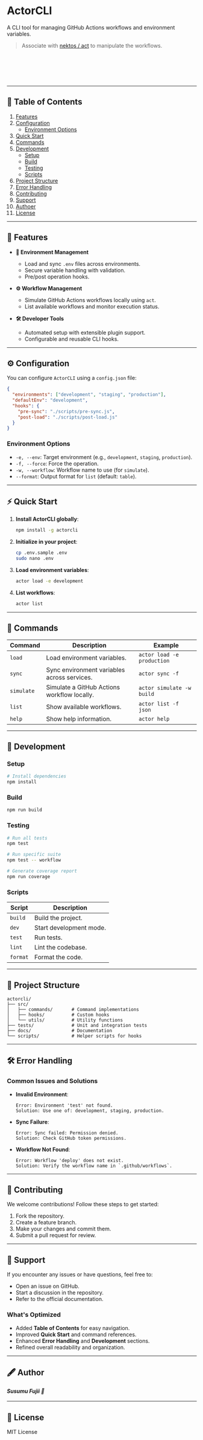 #### 　

#### 　

# **ActorCLI**

A CLI tool for managing GitHub Actions workflows and environment variables.<br />

> Associate with [nektos / act](https://github.com/nektos/act) to manipulate the workflows.

#### 　

#### 　

---

## **📖 Table of Contents**

1. [Features](#-features)
2. [Configuration](#%EF%B8%8F-configuration)
   - [Environment Options](#environment-options)
3. [Quick Start](#-quick-start)
4. [Commands](#-commands)
5. [Development](#-development)
   - [Setup](#setup)
   - [Build](#build)
   - [Testing](#testing)
   - [Scripts](#scripts)
6. [Project Structure](#-project-structure)
7. [Error Handling](#%EF%B8%8F-error-handling)
8. [Contributing](#-contributing)
9. [Support](#-support)
10. [Authoer](#%EF%B8%8F-author)
11. [License](#-license)

---

## **🚀 Features**

- **🔐 Environment Management**

  - Load and sync `.env` files across environments.
  - Secure variable handling with validation.
  - Pre/post operation hooks.

- **⚙️ Workflow Management**

  - Simulate GitHub Actions workflows locally using `act`.
  - List available workflows and monitor execution status.

- **🛠️ Developer Tools**
  - Automated setup with extensible plugin support.
  - Configurable and reusable CLI hooks.

---

## **⚙️ Configuration**

You can configure `ActorCLI` using a `config.json` file:

```json
{
  "environments": ["development", "staging", "production"],
  "defaultEnv": "development",
  "hooks": {
    "pre-sync": "./scripts/pre-sync.js",
    "post-load": "./scripts/post-load.js"
  }
}
```

### **Environment Options**

- `-e, --env`: Target environment (e.g., `development`, `staging`, `production`).
- `-f, --force`: Force the operation.
- `-w, --workflow`: Workflow name to use (for `simulate`).
- `--format`: Output format for `list` (default: `table`).

---

## **⚡ Quick Start**

1. **Install ActorCLI globally**:

   ```bash
   npm install -g actorcli
   ```

2. **Initialize in your project**:

   ```bash
   cp .env.sample .env
   sudo nano .env
   ```

3. **Load environment variables**:

   ```bash
   actor load -e development
   ```

4. **List workflows**:
   ```bash
   actor list
   ```

---

## **📜 Commands**

| Command    | Description                                 | Example                    |
| ---------- | ------------------------------------------- | -------------------------- |
| `load`     | Load environment variables.                 | `actor load -e production` |
| `sync`     | Sync environment variables across services. | `actor sync -f`            |
| `simulate` | Simulate a GitHub Actions workflow locally. | `actor simulate -w build`  |
| `list`     | Show available workflows.                   | `actor list -f json`       |
| `help`     | Show help information.                      | `actor help`               |

---

## **🔧 Development**

### **Setup**

```sh
# Install dependencies
npm install
```

### **Build**

```sh
npm run build
```

### **Testing**

```sh
# Run all tests
npm test

# Run specific suite
npm test -- workflow

# Generate coverage report
npm run coverage
```

### **Scripts**

| Script   | Description             |
| -------- | ----------------------- |
| `build`  | Build the project.      |
| `dev`    | Start development mode. |
| `test`   | Run tests.              |
| `lint`   | Lint the codebase.      |
| `format` | Format the code.        |

---

## **📂 Project Structure**

```plaintext
actorcli/
├── src/
│   ├── commands/       # Command implementations
│   ├── hooks/          # Custom hooks
│   └── utils/          # Utility functions
├── tests/              # Unit and integration tests
├── docs/               # Documentation
└── scripts/            # Helper scripts for hooks
```

---

## **🛠️ Error Handling**

### **Common Issues and Solutions**

- **Invalid Environment**:

  ```plaintext
  Error: Environment 'test' not found.
  Solution: Use one of: development, staging, production.
  ```

- **Sync Failure**:

  ```plaintext
  Error: Sync failed: Permission denied.
  Solution: Check GitHub token permissions.
  ```

- **Workflow Not Found**:
  ```plaintext
  Error: Workflow 'deploy' does not exist.
  Solution: Verify the workflow name in `.github/workflows`.
  ```

---

## **🤝 Contributing**

We welcome contributions!
Follow these steps to get started:

1. Fork the repository.
2. Create a feature branch.
3. Make your changes and commit them.
4. Submit a pull request for review.

---

## **📢 Support**

If you encounter any issues or have questions, feel free to:

- Open an issue on GitHub.
- Start a discussion in the repository.
- Refer to the official documentation.

### **What's Optimized**

- Added **Table of Contents** for easy navigation.
- Improved **Quick Start** and command references.
- Enhanced **Error Handling** and **Development** sections.
- Refined overall readability and organization.

---

## **🖋️ Author**

#### _Susumu Fujii 👋_

---

## **📜 License**

MIT License

